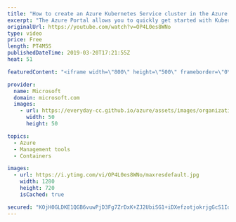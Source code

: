 ```yaml
---
title: "How to create an Azure Kubernetes Service cluster in the Azure Portal | Azure Portal Series"
excerpt: "The Azure Portal allows you to quickly get started with Kubernetes and containers. In this video of the Azure Portal “How To” Series, learn how to easily create an Azure Kubernetes Service cluster.   Try out these features in the Azure portal: https://ms.portal.azure.com/#home   Keep connected on Twitter:"
originalUrl: https://youtube.com/watch?v=OP4L0es8WNo
type: video
price: Free
length: PT4M5S
publishedDateTime: 2019-03-20T17:21:55Z
heat: 51

featuredContent: "<iframe width=\"800\" height=\"500\" frameborder=\"0\" src=\"https://www.youtube.com/embed/OP4L0es8WNo\" allow=\"accelerometer; autoplay; encrypted-media; gyroscope; picture-in-picture\" allowfullscreen></iframe>"

provider:
  name: Microsoft
  domain: microsoft.com
  images:
    - url: https://everyday-cc.github.io/azure/assets/images/organizations/microsoft.com-50x50.jpg
      width: 50
      height: 50

topics:
  - Azure
  - Management tools
  - Containers

images:
  - url: https://i.ytimg.com/vi/OP4L0es8WNo/maxresdefault.jpg
    width: 1280
    height: 720
    isCached: true

secured: "KOjH0GLDKE1QGB6vuwPjD3Fg7ZrDxK+ZJ2UbiSG1+iDXefzotjokrjgGcS1IddJYcvcw7XHKVmijAG22EbYEAohDrLgQEh/VHGSOLgDeOPLVB+PWRdif25MVTRBY6NcAQb30NnB9lqSsS3akniIcOINZ7qZfH/9I6gbbrlh30TEv5hRp0aFcAk1r04fL80EchT9sdVwMS4AEclNVm8FREIjckjZiLWvFAbwXHofRkHxBeaSZRYtmFZvHM9HeWcule8oiGrxQLo0E2qitf+DiS0tGzZ9/DxZ8ZaYcujZN0KY0Hz6RXXfKG5XFgPud19AswWvvgoljZXMSx7jNipin0LWlkSLcv0MTBveGa3enJllqzmFioy5uyKc1DjStlq60akJQa8iV9FvBwMWeZ8cMgulHPMxkCXWs/EY/8zgbP/M=;uvhA3BxrUmuPs1nxtIFOXA=="
---
```


